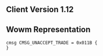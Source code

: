 ## Client Version 1.12

## Wowm Representation
```rust,ignore
cmsg CMSG_UNACCEPT_TRADE = 0x011B {
}

```
